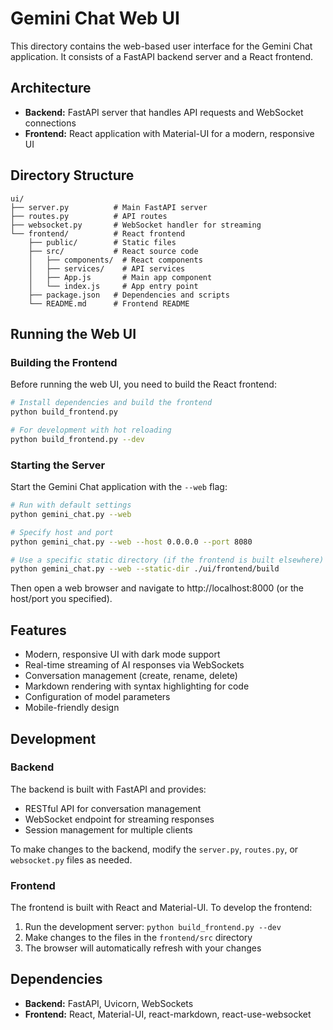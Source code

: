 # Gemini Chat Web UI

This directory contains the web-based user interface for the Gemini Chat application. It consists of a FastAPI backend server and a React frontend.

## Architecture

- **Backend:** FastAPI server that handles API requests and WebSocket connections
- **Frontend:** React application with Material-UI for a modern, responsive UI

## Directory Structure

```
ui/
├── server.py          # Main FastAPI server
├── routes.py          # API routes
├── websocket.py       # WebSocket handler for streaming
└── frontend/          # React frontend
    ├── public/        # Static files
    ├── src/           # React source code
    │   ├── components/  # React components
    │   ├── services/    # API services
    │   ├── App.js       # Main app component
    │   └── index.js     # App entry point
    ├── package.json   # Dependencies and scripts
    └── README.md      # Frontend README
```

## Running the Web UI

### Building the Frontend

Before running the web UI, you need to build the React frontend:

```bash
# Install dependencies and build the frontend
python build_frontend.py

# For development with hot reloading
python build_frontend.py --dev
```

### Starting the Server

Start the Gemini Chat application with the `--web` flag:

```bash
# Run with default settings
python gemini_chat.py --web

# Specify host and port
python gemini_chat.py --web --host 0.0.0.0 --port 8080

# Use a specific static directory (if the frontend is built elsewhere)
python gemini_chat.py --web --static-dir ./ui/frontend/build
```

Then open a web browser and navigate to http://localhost:8000 (or the host/port you specified).

## Features

- Modern, responsive UI with dark mode support
- Real-time streaming of AI responses via WebSockets
- Conversation management (create, rename, delete)
- Markdown rendering with syntax highlighting for code
- Configuration of model parameters
- Mobile-friendly design

## Development

### Backend

The backend is built with FastAPI and provides:

- RESTful API for conversation management
- WebSocket endpoint for streaming responses
- Session management for multiple clients

To make changes to the backend, modify the `server.py`, `routes.py`, or `websocket.py` files as needed.

### Frontend

The frontend is built with React and Material-UI. To develop the frontend:

1. Run the development server: `python build_frontend.py --dev`
2. Make changes to the files in the `frontend/src` directory
3. The browser will automatically refresh with your changes

## Dependencies

- **Backend:** FastAPI, Uvicorn, WebSockets
- **Frontend:** React, Material-UI, react-markdown, react-use-websocket
